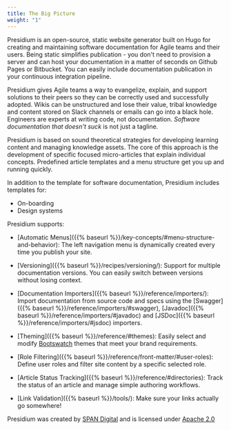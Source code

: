 ```yaml
---
title: The Big Picture
weight: "1"
---
```



Presidium is an open-source, static website generator built on Hugo for creating and maintaining software documentation for Agile teams and their users. Being static simplifies publication - you don't need to provision a server and can host your documentation in a matter of seconds on Github Pages or Bitbucket. You can easily include documentation publication in your continuous integration pipeline.

Presidium gives Agile teams a way to evangelize, explain, and support solutions to their peers so they can be correctly used and successfully adopted. Wikis can be unstructured and lose their value, tribal knowledge and content stored on Slack channels or emails can go into a black hole. Engineers are experts at writing code, not documentation. *Software documentation that doesn't suck* is not just a tagline.

Presidium is based on sound theoretical strategies for developing learning content and managing knowledge assets. The core of this approach is the development of specific focused micro-articles that explain individual concepts. Predefined article templates and a menu structure get you up and running quickly.

In addition to the template for software documentation, Presidium includes templates for:
* On-boarding
* Design systems

Presidium supports:

* [Automatic Menus]({{% baseurl %}}/key-concepts/#menu-structure-and-behavior): The left navigation menu is dynamically created every time you publish your site.

* [Versioning]({{% baseurl %}}/recipes/versioning/): Support for multiple documentation versions. You can easily switch between versions without losing context.

* [Documentation Importers]({{% baseurl %}}/reference/importers/): Import documentation from source code and specs using the [Swagger]({{% baseurl %}}/reference/importers/#swagger), [Javadoc]({{% baseurl %}}/reference/importers/#javadoc) and [JSDoc]({{% baseurl %}}/reference/importers/#jsdoc) importers.

* [Theming]({{% baseurl %}}/reference/#themes): Easily select and modify [Bootswatch](https://bootswatch.com/) themes that meet your brand requirements.

* [Role Filtering]({{% baseurl %}}/reference/front-matter/#user-roles): Define user roles and filter site content by a specific selected role.

* [Article Status Tracking]({{% baseurl %}}/reference/#directories): Track the status of an article and manage simple authoring workflows.

* [Link Validation]({{% baseurl %}}/tools/): Make sure your links actually go somewhere!

Presidium was created by [SPAN Digital](http://www.spandigital.com) and is licensed under [Apache 2.0](/updates/#license)
